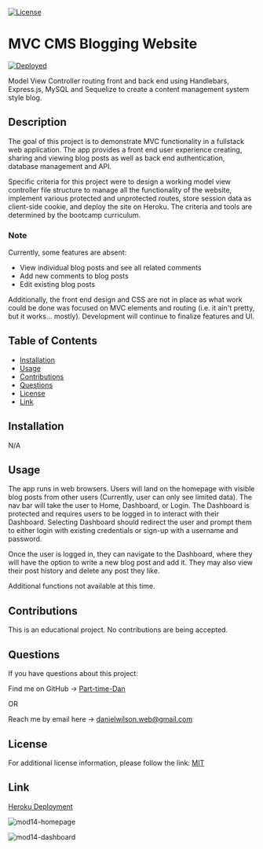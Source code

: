 [![License](https://img.shields.io/badge/License-MIT-blue.svg)](https://choosealicense.com/licenses/mit/)

# MVC CMS Blogging Website

[![Deployed](https://www.herokucdn.com/deploy/button.svg)](https://dw-mvc-bloggy-ptd-0f7d5a1fecf6.herokuapp.com/)

Model View Controller routing front and back end using Handlebars, Express.js, MySQL and Sequelize to create a content management system style blog.

## Description

The goal of this project is to demonstrate MVC functionality in a fullstack web application. The app provides a front end user experience creating, sharing and viewing blog posts as well as back end authentication, database management and API.

Specific criteria for this project were to design a working model view controller file structure to manage all the functionality of the website, implement various protected and unprotected routes, store session data as client-side cookie, and deploy the site on Heroku. The criteria and tools are determined by the bootcamp curriculum.

### Note

Currently, some features are absent: 

- View individual blog posts and see all related comments
- Add new comments to blog posts
- Edit existing blog posts

Additionally, the front end design and CSS are not in place as what work could be done was focused on MVC elements and routing (i.e. it ain't pretty, but it works... mostly). Development will continue to finalize features and UI.

## Table of Contents

- [Installation](#installation)
- [Usage](#usage)
- [Contributions](#contributions)
- [Questions](#questions)
- [License](#license)
- [Link](#link)

## Installation

N/A

## Usage

The app runs in web browsers. Users will land on the homepage with visible blog posts from other users (Currently, user can only see limited data). The nav bar will take the user to Home, Dashboard, or Login. The Dashboard is protected and requires users to be logged in to interact with their Dashboard. Selecting Dashboard should redirect the user and prompt them to either login with existing credentials or sign-up with a username and password. 

Once the user is logged in, they can navigate to the Dashboard, where they will have the option to write a new blog post and add it. They may also view their post history and delete any post they like. 

Additional functions not available at this time.

## Contributions

This is an educational project. No contributions are being accepted.

## Questions

If you have questions about this project:

Find me on GitHub -> [Part-time-Dan](https://github.com/Part-time-Dan)

OR

Reach me by email here -> [danielwilson.web@gmail.com](mailto:danielwilson.web@gmail.com)


## License

For additional license information, please follow the link: [MIT](https://choosealicense.com/licenses/mit/)

## Link

[Heroku Deployment](https://dw-mvc-bloggy-ptd-0f7d5a1fecf6.herokuapp.com/)


![mod14-homepage](https://github.com/Part-time-Dan/mod14-CMS-blogsite-DanWilson/assets/126934952/745dd4ec-7969-4757-b210-d78dec121190)


![mod14-dashboard](https://github.com/Part-time-Dan/mod14-CMS-blogsite-DanWilson/assets/126934952/a1caa46b-383d-4134-954c-19e2b2cdd9a5)
